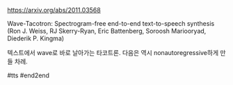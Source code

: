 https://arxiv.org/abs/2011.03568

Wave-Tacotron: Spectrogram-free end-to-end text-to-speech synthesis (Ron J. Weiss, RJ Skerry-Ryan, Eric Battenberg, Soroosh Mariooryad, Diederik P. Kingma)

텍스트에서 wave로 바로 날아가는 타코트론. 다음은 역시 nonautoregressive하게 만들 차례.

#tts #end2end